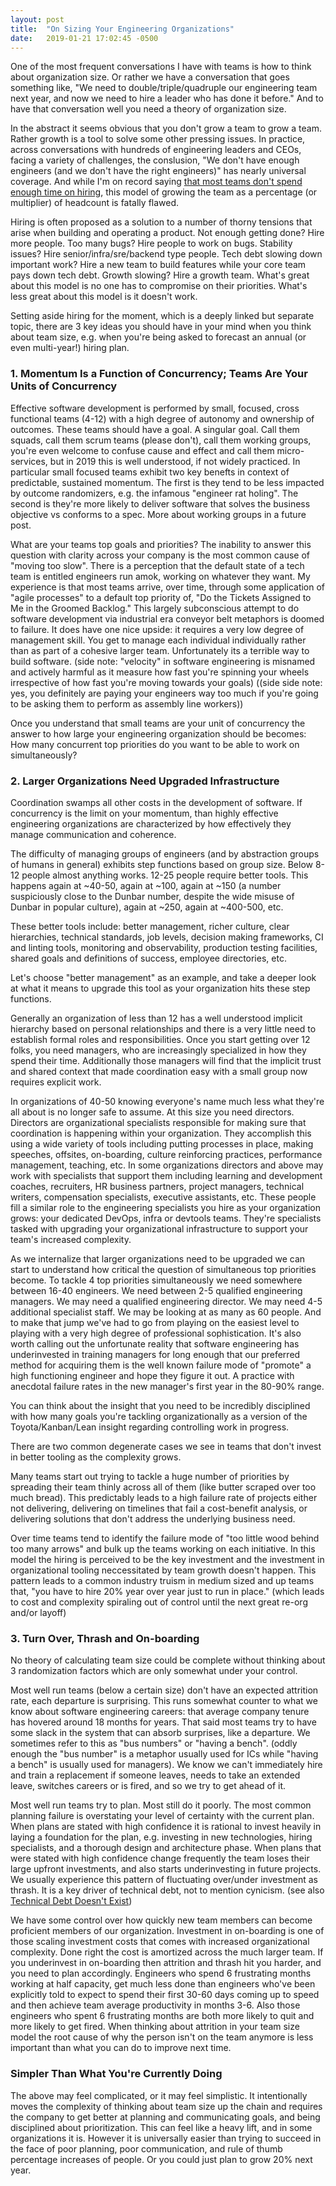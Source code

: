 ```yaml
---
layout: post
title:  "On Sizing Your Engineering Organizations"
date:   2019-01-21 17:02:45 -0500
---
```

One of the most frequent conversations I have with teams is how to think about organization size.  Or rather we have a conversation that goes something like, "We need to double/triple/quadruple our engineering team next year, and now we need to hire a leader who has done it before."  And to have that conversation well you need a theory of organization size.

In the abstract it seems obvious that you don't grow a team to grow a team. Rather growth is a tool to solve some other pressing issues.  In practice, across conversations with hundreds of engineering leaders and CEOs, facing a variety of challenges, the conslusion, "We don't have enough engineers (and we don't have the right engineers)" has nearly universal coverage.  And while I'm on record saying [that most teams don't spend enough time on hiring](/notes/faqs-from-coaching), this model of growing the team as a percentage (or multiplier) of headcount is fatally flawed.  

Hiring is often proposed as a solution to a number of thorny tensions that arise when building and operating a product.  Not enough getting done? Hire more people.  Too many bugs? Hire people to work on bugs.  Stability issues? Hire senior/infra/sre/backend type people. Tech debt slowing down important work? Hire a new team to build features while your core team pays down tech debt.  Growth slowing? Hire a growth team.  What's great about this model is no one has to compromise on their priorities.  What's less great about this model is it doesn't work. 

Setting aside hiring for the moment, which is a deeply linked but separate topic, there are 3 key ideas you should have in your mind when you think about team size, e.g. when you're being asked to forecast an annual (or even multi-year!) hiring plan.

### 1. Momentum Is a Function of Concurrency; Teams Are Your Units of Concurrency

Effective software development is performed by small, focused, cross functional teams (4-12) with a high degree of autonomy and ownership of outcomes.  These teams should have a goal.  A singular goal.  Call them squads, call them scrum teams (please don't), call them working groups, you're even welcome to confuse cause and effect and call them micro-services, but in 2019 this is well understood, if not widely practiced.  In particular small focused teams exhibit two key benefts in context of predictable, sustained momentum.  The first is they tend to be less impacted by outcome randomizers, e.g. the infamous "engineer rat holing". The second is they're more likely to deliver software that solves the business objective vs conforms to a spec.  More about working groups in a future post.

What are your teams top goals and priorities?  The inability to answer this question with clarity across your company is the most common cause of "moving too slow". There is a perception that the default state of a tech team is entitled engineers run amok, working on whatever they want.  My experience is that most teams arrive, over time, through some application of "agile processes" to a default top priority of, "Do the Tickets Assigned to Me in the Groomed Backlog." This largely subconscious attempt to do software development via industrial era conveyor belt metaphors is doomed to failure.  It does have one nice upside: it requires a very low degree of management skill.  You get to manage each individual individually rather than as part of a cohesive larger team. Unfortunately its a terrible way to build software. (side note: "velocity" in software engineering is misnamed and actively harmful as it measure how fast you're spinning your wheels irrespective of how fast you're moving towards your goals) ((side side note: yes, you definitely are paying your engineers way too much if you're going to be asking them to perform as assembly line workers))

Once you understand that small teams are your unit of concurrency the answer to how large your engineering organization should be becomes: How many concurrent top priorities do you want to be able to work on simultaneously?

### 2. Larger Organizations Need Upgraded Infrastructure

Coordination swamps all other costs in the development of software.  If concurrency is the limit on your momentum, than highly effective engineering organizations are characterized by how effectively they manage communication and coherence.

The difficulty of managing groups of engineers (and by abstraction groups of humans in general) exhibits step functions based on group size.  Below 8-12 people almost anything works. 12-25 people require better tools. This happens again at ~40-50, again at ~100, again at ~150 (a number suspiciously close to the Dunbar number, despite the wide misuse of Dunbar in popular culture), again at ~250, again at ~400-500, etc. 

These better tools include: better management, richer culture, clear hierarchies, technical standards, job levels, decision making frameworks, CI and linting tools, monitoring and observability, production testing facilities, shared goals and definitions of success, employee directories, etc.

Let's choose "better management" as an example, and take a deeper look at what it means to upgrade this tool as your organization hits these step functions.

Generally an organization of less than 12 has a well understood implicit hierarchy based on personal relationships and there is a very little need to establish formal roles and responsibilities.  Once you start getting over 12 folks, you need managers, who are increasingly specialized in how they spend their time.  Additionally those managers will find that the implicit trust and shared context that made coordination easy with a small group now requires explicit work. 

In organizations of 40-50 knowing everyone's name much less what they're all about is no longer safe to assume.  At this size you need directors.  Directors are organizational specialists responsible for making sure that coordination is happening within your organization.  They accomplish this using a wide variety of tools including putting processes in place, making speeches, offsites, on-boarding, culture reinforcing practices, performance management, teaching, etc.  In some organizations directors and above may work with specialists that support them including learning and development coaches, recruiters, HR business partners, project managers, technical writers, compensation specialists, executive assistants, etc.  These people fill a similar role to the engineering specialists you hire as your organization grows: your dedicated DevOps, infra or devtools teams. They're specialists tasked with upgrading your organizational infrastructure to support your team's increased complexity.

As we internalize that larger organizations need to be upgraded we can start to understand how critical the question of simultaneous top priorities become.  To tackle 4 top priorities simultaneously we need somewhere between 16-40 engineers.  We need between 2-5 qualified engineering managers.  We may need a qualified engineering director. We may need 4-5 additional specialist staff. We may be looking at as many as 60 people.  And to make that jump we've had to go from playing on the easiest level to playing with a very high degree of professional sophistication.  It's also worth calling out the unfortunate reality that software engineering has underinvested in training managers for long enough that our preferred method for acquiring them is the well known failure mode of "promote" a high functioning engineer and hope they figure it out. A practice with anecdotal failure rates in the new manager's first year in the 80-90% range.

You can think about the insight that you need to be incredibly disciplined with how many goals you're tackling organizationally as a version of the Toyota/Kanban/Lean insight regarding controlling work in progress.

There are two common degenerate cases we see in teams that don't invest in better tooling as the complexity grows.

Many teams start out trying to tackle a huge number of priorities by spreading their team thinly across all of them (like butter scraped over too much bread).  This predictably leads to a high failure rate of projects either not delivering, delivering on timelines that fail a cost-benefit analysis, or delivering solutions that don't address the underlying business need.  

Over time teams tend to identify the failure mode of "too little wood behind too many arrows" and bulk up the teams working on each initiative.  In this model the hiring is perceived to be the key investment and the investment in organizational tooling neccessitated by team growth doesn't happen.  This pattern leads to a common industry truism in medium sized and up teams that, "you have to hire 20% year over year just to run in place." (which leads to cost and complexity spiraling out of control until the next great re-org and/or layoff)


### 3. Turn Over, Thrash and On-boarding

No theory of calculating team size could be complete without thinking about 3 randomization factors which are only somewhat under your control.  

Most well run teams (below a certain size) don't have an expected attrition rate, each departure is surprising.  This runs somewhat counter to what we know about software engineering careers: that average company tenure has hovered around 18 months for years.  That said most teams try to have some slack in the system that can absorb surprises, like a departure.  We sometimes refer to this as "bus numbers" or "having a bench". (oddly enough the "bus number" is a metaphor usually used for ICs while "having a bench" is usually used for managers).  We know we can't immediately hire and train a replacement if someone leaves, needs to take an extended leave, switches careers or is fired, and so we try to get ahead of it.

Most well run teams try to plan. Most still do it poorly.  The most common planning failure is overstating your level of certainty with the current plan. When plans are stated with high confidence it is rational to invest heavily in laying a foundation for the plan, e.g. investing in new technologies, hiring specialists, and a thorough design and architecture phase.  When plans that were stated with high confidence change frequently the team loses their large upfront investments, and also starts underinvesting in future projects.  We usually experience this pattern of fluctuating over/under investment as thrash.  It is a key driver of technical debt, not to mention cynicism. (see also [Technical Debt Doesn't Exist](/notes/towards-an-understanding-of-technical-debt))

We have some control over how quickly new team members can become proficient members of our organization. Investment in on-boarding is one of those scaling investment costs that comes with increased organizational complexity.  Done right the cost is amortized across the much larger team.  If you underinvest in on-boarding then attrition and thrash hit you harder, and you need to plan accordingly.  Engineers who spend 6 frustrating months working at half capacity, get much less done than engineers who've been explicitly told to expect to spend their first 30-60 days coming up to speed and then achieve team average productivity in months 3-6.  Also those engineers who spent 6 frustrating months are both more likely to quit and more likely to get fired. When thinking about attrition in your team size model the root cause of why the person isn't on the team anymore is less important than what you can do to improve next time.

### Simpler Than What You're Currently Doing

The above may feel complicated, or it may feel simplistic.  It intentionally moves the complexity of thinking about team size up the chain and requires the company to get better at planning and communicating goals, and being disciplined about prioritization.  This can feel like a heavy lift, and in some organizations it is.  However it is universally easier than trying to succeed in the face of poor planning, poor communication, and rule of thumb percentage increases of people.  Or you could just plan to grow 20% next year. 


